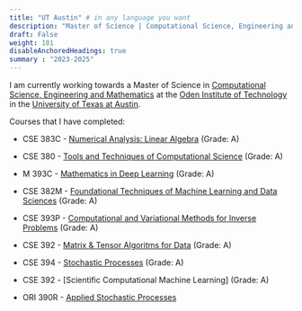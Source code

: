 ```yaml
---
title: "UT Austin" # in any language you want
description: "Master of Science | Computational Science, Engineering and Mathematics"
draft: False
weight: 101
disableAnchoredHeadings: true
summary : "2023-2025"
---
```


I am currently working towards a Master of Science in [Computational Science, Engineering and Mathematics](https://oden.utexas.edu/academics/masters-program/) at the [Oden Institute of Technology](https://oden.utexas.edu) in the [University of Texas at Austin](https://www.utexas.edu).

Courses that I have completed:

- CSE 383C - [Numerical Analysis: Linear Algebra](https://oden.utexas.edu/academics/courses/numerical-analysis-linear-algebra/) (Grade: A)
- CSE 380  - [Tools and Techniques of Computational Science](https://oden.utexas.edu/academics/courses/tools-techniques-of-computational-science) (Grade: A)
- M 393C   - [Mathematics in Deep Learning](https://catalog.utexas.edu/general-information/coursesatoz/m/) (Grade: A)

- CSE 382M - [Foundational Techniques of Machine Learning and Data Sciences](https://oden.utexas.edu/academics/courses/foundational-techniques-machine-learning-data-sciences/) (Grade: A) 
- CSE 393P - [Computational and Variational Methods for Inverse Problems](https://oden.utexas.edu/academics/courses/Computional-variational-meths-inv-probs-393p/) (Grade: A)
- CSE 392  - [Matrix & Tensor Algoritms for Data](https://oden.utexas.edu/academics/courses/topics-in-computer-science/) (Grade: A)

- CSE 394 - [Stochastic Processes](https://oden.utexas.edu/academics/courses/Stochastic-processes-I-394-1/) (Grade: A)
- CSE 392 - [Scientific Computational Machine Learning] (Grade: A)
- ORI 390R - [Applied Stochastic Processes](https://www.coursicle.com/utexas/courses/ORI/390R/)